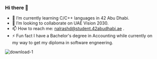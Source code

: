 ### Hi there 👋

- 🌱 I’m currently learning C/C++ languages in 42 Abu Dhabi.
- 👯 I’m looking to collaborate on UAE Vision 2030.
- 📫 How to reach me: nalrashd@student.42abudhabi.ae .
- ⚡ Fun fact I have a Bachelor's degree in Accounting while currently on my way to get my diploma in software engneering.

![download-1](https://user-images.githubusercontent.com/101207512/198255553-7fff6bb4-f8ce-40b0-a453-327c442eed68.png)
